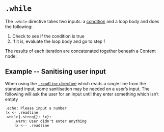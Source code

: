 # `.while`

The `.while` directive takes two inputs: a [condition][condition] and a loop body and does the following:

1. Check to see if the condition is true
2. If it is, evaluate the loop body and go to step 1

The results of each iteration are concatenated together beneath a Content node:

## Example -- Sanitising user input

When using the [`.readline` directive][readline] which reads a single line from the standard input, some sanitisation may be needed on a user’s input.
The following will ask the user for an input until they enter something which isn’t empty
```emblem
.echo: Please input a number
!x <- .readline
.while{.streq{}: !x}:
	.warn: User didn't enter anything
	!x <-- .readline
```

[condition]: ../expressions.md
[readline]: readline.md
